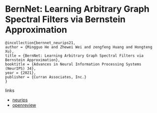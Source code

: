 # BernNet: Learning Arbitrary Graph Spectral Filters via Bernstein Approximation

```
@incollection{bernnet_neurips21,
author = {Mingguo He and Zhewei Wei and zengfeng Huang and Hongteng Xu},
title = {BernNet: Learning Arbitrary Graph Spectral Filters via Bernstein Approximation},
booktitle = {Advances in Neural Information Processing Systems (NeurIPS) 34},
year = {2021},
publisher = {Curran Associates, Inc.}
}
```

links
- [neurips](https://neurips.cc/Conferences/2021/ScheduleMultitrack?event=27607)
- [openreview](https://openreview.net/forum?id=WigDnV-_Gq)
